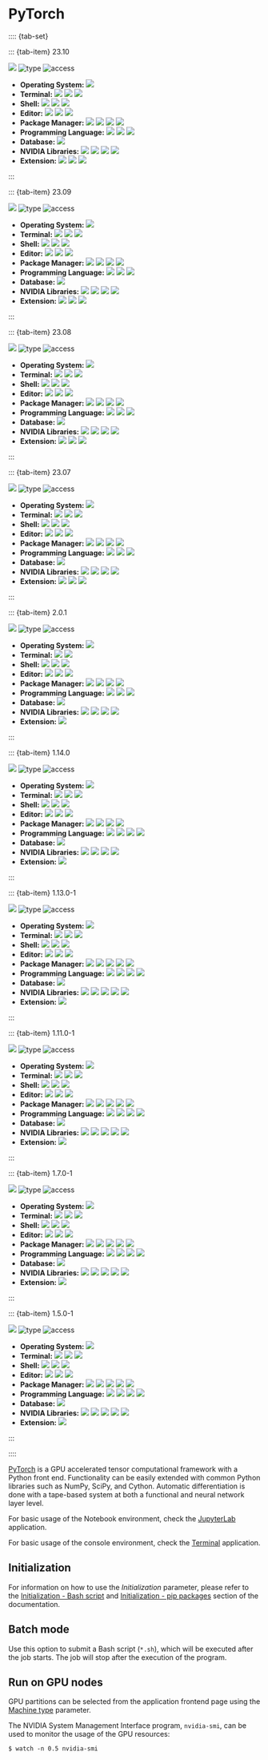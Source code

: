# PyTorch

:::: {tab-set}

::: {tab-item} 23.10

[![](badges/release-23.10-blue.svg)](https://cloud.sdu.dk/app/jobs/create?app=pytorch-te&version=23.10)
![type](badges/type-interactive-yellow.svg)
![access](badges/access-open-green.svg)
* **Operating System:** ![](./badges/Ubuntu-22.04-lightseagreen.svg)
* **Terminal:** ![](./badges/tini-0.19.0-lightseagreen.svg) ![](./badges/tmux-3.2a-lightseagreen.svg) ![](./badges/ttyd-1.7.4-lightseagreen.svg)
* **Shell:** ![](./badges/bash-5.1.16-lightseagreen.svg) ![](./badges/fish-3.3.1-lightseagreen.svg) ![](./badges/zsh-5.8.1-lightseagreen.svg)
* **Editor:** ![](./badges/emacs-27.1-lightseagreen.svg) ![](./badges/nano-6.2-lightseagreen.svg) ![](./badges/vim-8.2-lightseagreen.svg)
* **Package Manager:** ![](./badges/apt-2.4.10-lightseagreen.svg) ![](./badges/dpkg-1.21.1-lightseagreen.svg) ![](./badges/npm-8.5.1-lightseagreen.svg) ![](./badges/pip-23.3.1-lightseagreen.svg)
* **Programming Language:** ![](./badges/CUDA-12.2-lightseagreen.svg) ![](./badges/GCC-11.4.0-lightseagreen.svg) ![](./badges/Python-3.10.12-lightseagreen.svg)
* **Database:** ![](./badges/SQLite-3.37.2-lightseagreen.svg)
* **NVIDIA Libraries:** ![](./badges/cuBLAS-12.2.5.6-lightseagreen.svg) ![](./badges/cuDNN-8.9.5.29-lightseagreen.svg) ![](./badges/DALI-1.30.0-lightseagreen.svg) ![](./badges/NCCL-2.19.3-lightseagreen.svg)
* **Extension:** ![](./badges/OpenMPI-4.1.5-lightseagreen.svg) ![](./badges/PyTorch-2.1.0-lightseagreen.svg) ![](./badges/TensorRT-8.6.1.6-lightseagreen.svg)

:::

::: {tab-item} 23.09

[![](badges/release-23.09-blue.svg)](https://cloud.sdu.dk/app/jobs/create?app=pytorch-te&version=23.09)
![type](badges/type-interactive-yellow.svg)
![access](badges/access-open-green.svg)
* **Operating System:** ![](./badges/Ubuntu-22.04-lightseagreen.svg)
* **Terminal:** ![](./badges/tini-0.19.0-lightseagreen.svg) ![](./badges/tmux-3.2a-lightseagreen.svg) ![](./badges/ttyd-1.7.3-lightseagreen.svg)
* **Shell:** ![](./badges/bash-5.1.16-lightseagreen.svg) ![](./badges/fish-3.3.1-lightseagreen.svg) ![](./badges/zsh-5.8.1-lightseagreen.svg)
* **Editor:** ![](./badges/emacs-27.1-lightseagreen.svg) ![](./badges/nano-6.2-lightseagreen.svg) ![](./badges/vim-8.2-lightseagreen.svg)
* **Package Manager:** ![](./badges/apt-2.4.10-lightseagreen.svg) ![](./badges/dpkg-1.21.1-lightseagreen.svg) ![](./badges/npm-8.5.1-lightseagreen.svg) ![](./badges/pip-23.2.1-lightseagreen.svg)
* **Programming Language:** ![](./badges/CUDA-12.2-lightseagreen.svg) ![](./badges/GCC-11.4.0-lightseagreen.svg) ![](./badges/Python-3.10.12-lightseagreen.svg)
* **Database:** ![](./badges/SQLite-3.37.2-lightseagreen.svg)
* **NVIDIA Libraries:** ![](./badges/cuBLAS-12.2.5.6-lightseagreen.svg) ![](./badges/cuDNN-8.9.5.27-lightseagreen.svg) ![](./badges/DALI-1.29.0-lightseagreen.svg) ![](./badges/NCCL-2.18.5-lightseagreen.svg)
* **Extension:** ![](./badges/OpenMPI-4.1.5-lightseagreen.svg) ![](./badges/PyTorch-2.1.0-lightseagreen.svg) ![](./badges/TensorRT-8.6.1.6-lightseagreen.svg)

:::

::: {tab-item} 23.08

[![](badges/release-23.08-blue.svg)](https://cloud.sdu.dk/app/jobs/create?app=pytorch-te&version=23.08)
![type](badges/type-interactive-yellow.svg)
![access](badges/access-open-green.svg)
* **Operating System:** ![](./badges/Ubuntu-22.04-lightseagreen.svg)
* **Terminal:** ![](./badges/tini-0.19.0-lightseagreen.svg) ![](./badges/tmux-3.2a-lightseagreen.svg) ![](./badges/ttyd-1.7.3-lightseagreen.svg)
* **Shell:** ![](./badges/bash-5.1.16-lightseagreen.svg) ![](./badges/fish-3.3.1-lightseagreen.svg) ![](./badges/zsh-5.8.1-lightseagreen.svg)
* **Editor:** ![](./badges/emacs-27.1-lightseagreen.svg) ![](./badges/nano-6.2-lightseagreen.svg) ![](./badges/vim-8.2-lightseagreen.svg)
* **Package Manager:** ![](./badges/apt-2.4.9-lightseagreen.svg) ![](./badges/dpkg-1.21.1-lightseagreen.svg) ![](./badges/npm-8.5.1-lightseagreen.svg) ![](./badges/pip-23.2.1-lightseagreen.svg)
* **Programming Language:** ![](./badges/CUDA-12.2-lightseagreen.svg) ![](./badges/GCC-11.4.0-lightseagreen.svg) ![](./badges/Python-3.10.12-lightseagreen.svg)
* **Database:** ![](./badges/SQLite-3.37.2-lightseagreen.svg)
* **NVIDIA Libraries:** ![](./badges/cuBLAS-12.2.5.1-lightseagreen.svg) ![](./badges/cuDNN-8.9.4.25-lightseagreen.svg) ![](./badges/DALI-1.28.0-lightseagreen.svg) ![](./badges/NCCL-2.18.3-lightseagreen.svg)
* **Extension:** ![](./badges/OpenMPI-4.1.5-lightseagreen.svg) ![](./badges/PyTorch-2.1.0-lightseagreen.svg) ![](./badges/TensorRT-8.6.1.6-lightseagreen.svg)

:::

::: {tab-item} 23.07

[![](badges/release-23.07-blue.svg)](https://cloud.sdu.dk/app/jobs/create?app=pytorch-te&version=23.07)
![type](badges/type-interactive-yellow.svg)
![access](badges/access-open-green.svg)
* **Operating System:** ![](./badges/Ubuntu-22.04-lightseagreen.svg)
* **Terminal:** ![](./badges/tini-0.19.0-lightseagreen.svg) ![](./badges/tmux-3.2a-lightseagreen.svg) ![](./badges/ttyd-1.7.3-lightseagreen.svg)
* **Shell:** ![](./badges/bash-5.1.16-lightseagreen.svg) ![](./badges/fish-3.3.1-lightseagreen.svg) ![](./badges/zsh-5.8.1-lightseagreen.svg)
* **Editor:** ![](./badges/emacs-27.1-lightseagreen.svg) ![](./badges/nano-6.2-lightseagreen.svg) ![](./badges/vim-8.2-lightseagreen.svg)
* **Package Manager:** ![](./badges/apt-2.4.9-lightseagreen.svg) ![](./badges/dpkg-1.21.1-lightseagreen.svg) ![](./badges/npm-8.5.1-lightseagreen.svg) ![](./badges/pip-23.2.1-lightseagreen.svg)
* **Programming Language:** ![](./badges/CUDA-12.1-lightseagreen.svg) ![](./badges/GCC-11.3.0-lightseagreen.svg) ![](./badges/Python-3.10.6-lightseagreen.svg)
* **Database:** ![](./badges/SQLite-3.37.2-lightseagreen.svg)
* **NVIDIA Libraries:** ![](./badges/cuBLAS-12.1.3.1-lightseagreen.svg) ![](./badges/cuDNN-8.9.3.28-lightseagreen.svg) ![](./badges/DALI-1.27.0-lightseagreen.svg) ![](./badges/NCCL-2.18.3-lightseagreen.svg)
* **Extension:** ![](./badges/OpenMPI-4.1.5-lightseagreen.svg) ![](./badges/PyTorch-2.1.0-lightseagreen.svg) ![](./badges/TensorRT-8.6.1.6-lightseagreen.svg)

:::

::: {tab-item} 2.0.1

[![](badges/release-2.0.1-blue.svg)](https://cloud.sdu.dk/app/jobs/create?app=pytorch-te&version=2.0.1)
![type](badges/type-interactive-yellow.svg)
![access](badges/access-open-green.svg)
* **Operating System:** ![](./badges/Ubuntu-22.04-lightseagreen.svg)
* **Terminal:** ![](./badges/tini-0.19.0-lightseagreen.svg) ![](./badges/tmux-3.2a-lightseagreen.svg)
* **Shell:** ![](./badges/bash-5.1.16-lightseagreen.svg) ![](./badges/fish-3.3.1-lightseagreen.svg) ![](./badges/zsh-5.8.1-lightseagreen.svg)
* **Editor:** ![](./badges/emacs-27.1-lightseagreen.svg) ![](./badges/nano-6.2-lightseagreen.svg) ![](./badges/vim-8.2-lightseagreen.svg)
* **Package Manager:** ![](./badges/apt-2.4.9-lightseagreen.svg) ![](./badges/dpkg-1.21.1-lightseagreen.svg) ![](./badges/npm-8.19.3-lightseagreen.svg) ![](./badges/pip-23.1.2-lightseagreen.svg)
* **Programming Language:** ![](./badges/CUDA-12.1.1-lightseagreen.svg) ![](./badges/GCC-11.3.0-lightseagreen.svg) ![](./badges/Python-3.10.6-lightseagreen.svg)
* **Database:** ![](./badges/SQLite-3.37.2-lightseagreen.svg)
* **NVIDIA Libraries:** ![](./badges/cuDNN-8.9.1.23-lightseagreen.svg) ![](./badges/cuBLAS-12.1.3.1-lightseagreen.svg) ![](./badges/DALI-1.25.0-lightseagreen.svg) ![](./badges/NCCL-2.18.1-lightseagreen.svg)
* **Extension:** ![](./badges/PyTorch-2.0.1-lightseagreen.svg)

:::


::: {tab-item} 1.14.0

[![](badges/release-1.14.0-blue.svg)](https://cloud.sdu.dk/app/jobs/create?app=pytorch-te&version=1.14.0)
![type](badges/type-interactive-yellow.svg)
![access](badges/access-open-green.svg)
* **Operating System:** ![](./badges/Ubuntu-20.04-lightseagreen.svg)
* **Terminal:** ![](./badges/tini-0.19.0-lightseagreen.svg) ![](./badges/tmux-3.0a-lightseagreen.svg) ![](./badges/ttyd-1.7.2-lightseagreen.svg)
* **Shell:** ![](./badges/bash-5.0.17-lightseagreen.svg) ![](./badges/fish-3.1.0-lightseagreen.svg) ![](./badges/zsh-5.8-lightseagreen.svg)
* **Editor:** ![](./badges/emacs-26.3-lightseagreen.svg) ![](./badges/nano-4.8-lightseagreen.svg) ![](./badges/vim-8.1-lightseagreen.svg)
* **Package Manager:** ![](./badges/apt-2.0.9-lightseagreen.svg) ![](./badges/dpkg-1.19.7-lightseagreen.svg) ![](./badges/npm-8.11.0-lightseagreen.svg) ![](./badges/pip-23.0-lightseagreen.svg)
* **Programming Language:** ![](./badges/CUDA-12.0.1-lightseagreen.svg) ![](./badges/GCC-9.4.0-lightseagreen.svg) ![](./badges/Python-3.8.10-lightseagreen.svg) ![](./badges/Python-2.7.18-lightseagreen.svg)
* **Database:** ![](./badges/SQLite-3.31.1-lightseagreen.svg)
* **NVIDIA Libraries:** ![](./badges/cuDNN-8.7.0.84-lightseagreen.svg) ![](./badges/cuBLAS-12.0.2.224-lightseagreen.svg) ![](./badges/DALI-1.21.0-lightseagreen.svg) ![](./badges/NCCL-2.16.5-lightseagreen.svg)
* **Extension:** ![](./badges/PyTorch-1.14.0-lightseagreen.svg)

:::

::: {tab-item} 1.13.0-1

[![](badges/release-1.13.0-blue.svg)](https://cloud.sdu.dk/app/jobs/create?app=pytorch-te&version=1.13.0-1)
![type](badges/type-interactive-yellow.svg)
![access](badges/access-open-green.svg)
* **Operating System:** ![](./badges/Ubuntu-20.04-lightseagreen.svg)
* **Terminal:** ![](./badges/tini-0.19.0-lightseagreen.svg) ![](./badges/tmux-3.3-lightseagreen.svg) ![](./badges/ttyd-1.6.3-lightseagreen.svg)
* **Shell:** ![](./badges/bash-5.0.17-lightseagreen.svg) ![](./badges/fish-3.1.0-lightseagreen.svg) ![](./badges/zsh-5.8-lightseagreen.svg)
* **Editor:** ![](./badges/emacs-26.3-lightseagreen.svg) ![](./badges/nano-4.8-lightseagreen.svg) ![](./badges/vim-9.0-lightseagreen.svg)
* **Package Manager:** ![](./badges/apt-2.0.8-lightseagreen.svg) ![](./badges/conda-4.14.0-lightseagreen.svg) ![](./badges/dpkg-1.19.7-lightseagreen.svg) ![](./badges/npm-8.11.0-lightseagreen.svg) ![](./badges/pip-22.2.2-lightseagreen.svg)
* **Programming Language:** ![](./badges/CUDA-11.7-lightseagreen.svg) ![](./badges/GCC-9.4.0-lightseagreen.svg) ![](./badges/Python-3.8.13-lightseagreen.svg) ![](./badges/Python-2.7.18-lightseagreen.svg)
* **Database:** ![](./badges/SQLite-3.38.5-lightseagreen.svg)
* **NVIDIA Libraries:** ![](./badges/cuDNN-8.4.1-lightseagreen.svg) ![](./badges/cuBLAS-11.10.3.66-lightseagreen.svg) ![](./badges/DALI-1.15.0-lightseagreen.svg) ![](./badges/NCCL-2.12.12-lightseagreen.svg) ![](./badges/TensorRT-8.4.1-lightseagreen.svg)
* **Extension:** ![](./badges/PyTorch-1.13.0-lightseagreen.svg)

:::

::: {tab-item} 1.11.0-1

[![](badges/release-1.11.0-blue.svg)](https://cloud.sdu.dk/app/jobs/create?app=pytorch-te&version=1.11.0-1)
![type](badges/type-interactive-yellow.svg)
![access](badges/access-open-green.svg)
* **Operating System:** ![](./badges/Ubuntu-20.04-lightseagreen.svg)
* **Terminal:** ![](./badges/tini-0.19.0-lightseagreen.svg) ![](./badges/tmux-3.2a-lightseagreen.svg) ![](./badges/ttyd-1.6.3-lightseagreen.svg)
* **Shell:** ![](./badges/bash-5.0.17-lightseagreen.svg) ![](./badges/fish-3.1.0-lightseagreen.svg) ![](./badges/zsh-5.8-lightseagreen.svg)
* **Editor:** ![](./badges/emacs-26.3-lightseagreen.svg) ![](./badges/nano-4.8-lightseagreen.svg) ![](./badges/vim-8.2-lightseagreen.svg)
* **Package Manager:** ![](./badges/apt-2.0.6-lightseagreen.svg) ![](./badges/conda-4.12.0-lightseagreen.svg) ![](./badges/dpkg-1.19.7-lightseagreen.svg) ![](./badges/npm-7.20.3-lightseagreen.svg) ![](./badges/pip-22.0.4-lightseagreen.svg)
* **Programming Language:** ![](./badges/CUDA-11.6.0-lightseagreen.svg) ![](./badges/GCC-9.3.0-lightseagreen.svg) ![](./badges/Python-3.8.12-lightseagreen.svg) ![](./badges/Python-2.7.18-lightseagreen.svg)
* **Database:** ![](./badges/SQLite-3.37.1-lightseagreen.svg)
* **NVIDIA Libraries:** ![](./badges/cuDNN-8.3.2.44-lightseagreen.svg) ![](./badges/cuBLAS-11.8.1.74-lightseagreen.svg) ![](./badges/DALI-1.10.0-lightseagreen.svg) ![](./badges/NCCL-2.11.4-lightseagreen.svg) ![](./badges/TensorRT-8.2.3-lightseagreen.svg)
* **Extension:** ![](./badges/PyTorch-1.11.0-lightseagreen.svg)

:::

::: {tab-item} 1.7.0-1

[![](badges/release-1.7.0-blue.svg)](https://cloud.sdu.dk/app/jobs/create?app=pytorch-te&version=1.7.0-1)
![type](badges/type-interactive-yellow.svg)
![access](badges/access-open-green.svg)
* **Operating System:** ![](./badges/Ubuntu-18.04-lightseagreen.svg)
* **Terminal:** ![](./badges/tini-0.18.0-lightseagreen.svg) ![](./badges/tmux-3.1-lightseagreen.svg) ![](./badges/ttyd-1.6.0-lightseagreen.svg)
* **Shell:** ![](./badges/bash-4.4.20-lightseagreen.svg) ![](./badges/fish-2.7.1-lightseagreen.svg) ![](./badges/zsh-5.4.2-lightseagreen.svg)
* **Editor:** ![](./badges/emacs-25.2.2-lightseagreen.svg) ![](./badges/nano-2.9.3-lightseagreen.svg) ![](./badges/vim-8.2-lightseagreen.svg)
* **Package Manager:** ![](./badges/apt-1.6.12-lightseagreen.svg) ![](./badges/conda-4.8.4-lightseagreen.svg) ![](./badges/dpkg-1.19.0.5-lightseagreen.svg) ![](./badges/npm-6.14.7-lightseagreen.svg) ![](./badges/pip-20.1.1-lightseagreen.svg)
* **Programming Language:** ![](./badges/CUDA-11.0.3-lightseagreen.svg) ![](./badges/GCC-7.5.0-lightseagreen.svg) ![](./badges/Python-3.6.10-lightseagreen.svg) ![](./badges/Python-2.7.17-lightseagreen.svg)
* **Database:** ![](./badges/SQLite-3.31.1-lightseagreen.svg)
* **NVIDIA Libraries:** ![](./badges/cuDNN-8.0.2-lightseagreen.svg) ![](./badges/cuBLAS-11.2.0-lightseagreen.svg) ![](./badges/DALI-0.24-lightseagreen.svg) ![](./badges/NCCL-2.7.8-lightseagreen.svg) ![](./badges/TensorRT-7.1.3-lightseagreen.svg)
* **Extension:** ![](./badges/PyTorch-1.7.0-lightseagreen.svg)

:::

::: {tab-item} 1.5.0-1

[![](badges/release-1.5.0-blue.svg)](https://cloud.sdu.dk/app/jobs/create?app=pytorch-te&version=1.5.0-1)
![type](badges/type-interactive-yellow.svg)
![access](badges/access-open-green.svg)
* **Operating System:** ![](./badges/Ubuntu-18.04-lightseagreen.svg)
* **Terminal:** ![](./badges/tini-0.18.0-lightseagreen.svg) ![](./badges/tmux-2.9-lightseagreen.svg) ![](./badges/ttyd-1.6.0-lightseagreen.svg)
* **Shell:** ![](./badges/bash-4.4.20-lightseagreen.svg) ![](./badges/fish-2.7.1-lightseagreen.svg) ![](./badges/zsh-5.4.2-lightseagreen.svg)
* **Editor:** ![](./badges/emacs-25.2.2-lightseagreen.svg) ![](./badges/nano-2.9.3-lightseagreen.svg) ![](./badges/vim-8.2-lightseagreen.svg)
* **Package Manager:** ![](./badges/apt-1.6.12-lightseagreen.svg) ![](./badges/conda-4.8.3-lightseagreen.svg) ![](./badges/dpkg-1.19.0.5-lightseagreen.svg) ![](./badges/npm-3.5.2-lightseagreen.svg) ![](./badges/pip-20.0.2-lightseagreen.svg)
* **Programming Language:** ![](./badges/CUDA-10.2.89-lightseagreen.svg) ![](./badges/GCC-7.4.0-lightseagreen.svg) ![](./badges/Python-3.6.9-lightseagreen.svg) ![](./badges/Python-2.7.17-lightseagreen.svg)
* **Database:** ![](./badges/SQLite-3.30.0-lightseagreen.svg)
* **NVIDIA Libraries:** ![](./badges/cuDNN-7.6.5-lightseagreen.svg) ![](./badges/cuBLAS-10.2.2.89-lightseagreen.svg) ![](./badges/DALI-0.19.0-lightseagreen.svg) ![](./badges/NCCL-2.6.3-lightseagreen.svg) ![](./badges/TensorRT-7.0.0-lightseagreen.svg)
* **Extension:** ![](./badges/PyTorch-1.5.0-lightseagreen.svg)

:::

::::

[PyTorch](https://pytorch.org/) is a GPU accelerated tensor computational framework with a Python front end. Functionality can be easily extended with common Python libraries such as NumPy, SciPy, and Cython. Automatic differentiation is done with a tape-based system at both a functional and neural network layer level.

For basic usage of the Notebook environment, check the [JupyterLab](jupyter-lab.md) application.

For basic usage of the console environment, check the [Terminal](terminal.md) application.

## Initialization

For information on how to use the *Initialization* parameter, please refer to the [Initialization - Bash script](../hands-on/init-sh.md) and [Initialization - pip packages](../hands-on/init-pip.md) section of the documentation.

## Batch mode

Use this option to submit a Bash script (`*.sh`), which will be executed
after the job starts.
The job will stop after the execution of the program.

## Run on GPU nodes

GPU partitions can be selected from the application frontend page using the [Machine type](general_settings.md#machine-type) parameter.

The NVIDIA System Management Interface program, `nvidia-smi`, can be used to monitor the usage of the GPU resources:

```console
$ watch -n 0.5 nvidia-smi
```
